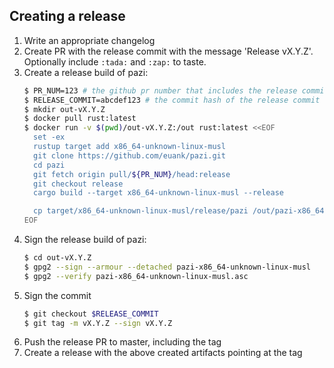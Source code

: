 ## Creating a release

1. Write an appropriate changelog
1. Create PR with the release commit with the message 'Release vX.Y.Z'. Optionally include `:tada:` and `:zap:` to taste.
1. Create a release build of pazi:
    ```sh
    $ PR_NUM=123 # the github pr number that includes the release commit
    $ RELEASE_COMMIT=abcdef123 # the commit hash of the release commit
    $ mkdir out-vX.Y.Z
    $ docker pull rust:latest
    $ docker run -v $(pwd)/out-vX.Y.Z:/out rust:latest <<EOF
      set -ex
      rustup target add x86_64-unknown-linux-musl
      git clone https://github.com/euank/pazi.git
      cd pazi
      git fetch origin pull/${PR_NUM}/head:release
      git checkout release
      cargo build --target x86_64-unknown-linux-musl --release

      cp target/x86_64-unknown-linux-musl/release/pazi /out/pazi-x86_64-unknown-linux-musl
    EOF
    ```
1. Sign the release build of pazi:
    ```sh
    $ cd out-vX.Y.Z
    $ gpg2 --sign --armour --detached pazi-x86_64-unknown-linux-musl
    $ gpg2 --verify pazi-x86_64-unknown-linux-musl.asc
    ```
1. Sign the commit
    ```sh
    $ git checkout $RELEASE_COMMIT
    $ git tag -m vX.Y.Z --sign vX.Y.Z
    ```
1. Push the release PR to master, including the tag
1. Create a release with the above created artifacts pointing at the tag
